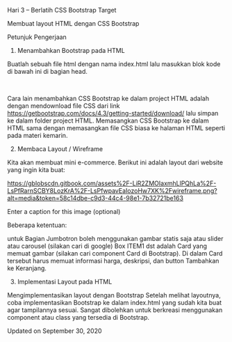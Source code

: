 Hari 3 – Berlatih CSS Bootstrap
Target
‌

Membuat layout HTML dengan CSS Bootstrap
‌

Petunjuk Pengerjaan
‌

1. Menambahkan Bootstrap pada HTML 
‌

Buatlah sebuah file html dengan nama index.html lalu masukkan blok kode di bawah ini di bagian head.

<link rel="stylesheet" href="https://stackpath.bootstrapcdn.com/bootstrap/4.3.1/css/bootstrap.min.css" integrity="sha384-ggOyR0iXCbMQv3Xipma34MD+dH/1fQ784/j6cY/iJTQUOhcWr7x9JvoRxT2MZw1T" crossorigin="anonymous">
‌

Cara lain menambahkan CSS Bootstrap ke dalam project HTML adalah dengan mendownload file CSS dari link https://getbootstrap.com/docs/4.3/getting-started/download/ lalu simpan ke dalam folder project HTML. Memasangkan CSS Bootstrap ke dalam HTML sama dengan memasangkan file CSS biasa ke halaman HTML seperti pada materi kemarin.‌

2. Membaca Layout / Wireframe
‌

Kita akan membuat mini e-commerce. Berikut ini adalah layout dari website yang ingin kita buat:

https://gblobscdn.gitbook.com/assets%2F-LiR2ZMOIaxmhLlPQhLa%2F-LsPfRarnSCBY8LozKrA%2F-LsPfwpavEaIozoHw7XK%2Fwireframe.png?alt=media&token=58c14dbe-c9d3-44c4-98e1-7b32721be163

Enter a caption for this image (optional)
‌

Beberapa ketentuan:‌

untuk Bagian Jumbotron boleh menggunakan gambar statis saja atau slider atau carousel (silakan cari di google)
Box ITEM1 dst adalah Card yang memuat gambar (silakan cari component Card di Bootstrap). Di dalam Card tersebut harus memuat informasi harga, deskripsi, dan button Tambahkan ke Keranjang.
‌

3. Implementasi Layout pada HTML
‌

Mengimplementasikan layout dengan Bootstrap Setelah melihat layoutnya, coba implementasikan Bootstrap ke dalam index.html yang sudah kita buat agar tampilannya sesuai. Sangat dibolehkan untuk berkreasi menggunakan component atau class yang tersedia di Bootstrap.

Updated on September 30, 2020